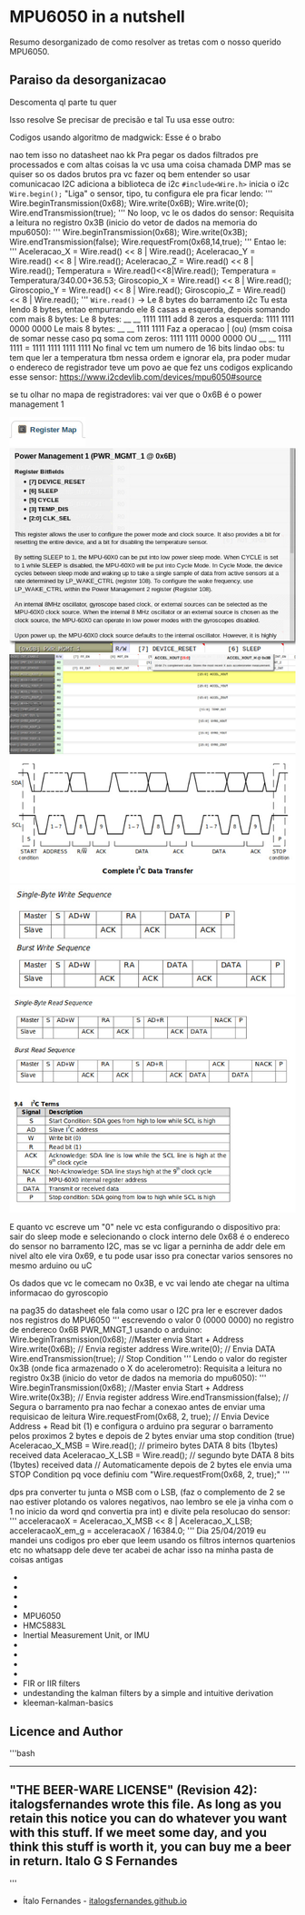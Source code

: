 # MPU6050 in a nutshell
Resumo desorganizado de como resolver as tretas com o nosso querido MPU6050.

## Paraiso da desorganizacao

[](https://github.com/jrowberg/i2cdevlib/blob/master/Arduino/MPU6050/examples/MPU6050_DMP6/MPU6050_DMP6.ino)
Descomenta ql parte tu quer


[](https://github.com/italogsfernandes/rastreamento-inercial/blob/master/Codigos%20para%20consulta%20e%20referecias/Firmware/Arduino/MPU6050_calibration/MPU6050_calibration.ino)

[](https://github.com/italogsfernandes/rastreamento-inercial/blob/master/Codigos%20para%20consulta%20e%20referecias/Firmware/Andrei-pu6050_complete/mpu6050_complete/mpu6050_complete.ino)

[](https://github.com/BIOLAB-UFU-BRAZIL/cobec-competicao/blob/master/SistemaDeAquisicao/Arduino_EMG_INERTIAL_Com_Fio/Arduino_EMG_INERTIAL_Com_Fio.ino)

Isso resolve
Se precisar de precisão e tal
Tu usa esse outro:

Codigos usando algoritmo de madgwick: [](https://github.com/italogsfernandes/rastreamento-inercial/tree/master/Firmware/GY88_AND_DEMUX)
Esse é o brabo

nao tem isso no datasheet nao kk
Pra pegar os dados filtrados pre processados e com altas coisas la
vc usa uma coisa chamada DMP
mas se quiser so os dados brutos
pra vc fazer oq bem entender
so usar comunicacao I2C
adiciona a biblioteca de i2c
`#include<Wire.h>`
inicia o i2c
`Wire.begin();`
"Liga" o sensor, tipo, tu configura ele pra ficar lendo:
'''
Wire.beginTransmission(0x68); Wire.write(0x6B); Wire.write(0); Wire.endTransmission(true);
'''
No loop, vc le os dados do sensor: 
Requisita a leitura no registro 0x3B (inicio do vetor de dados na memoria do mpu6050):
'''
Wire.beginTransmission(0x68); Wire.write(0x3B); Wire.endTransmission(false); Wire.requestFrom(0x68,14,true); 
'''
Entao le:
'''
Aceleracao_X = Wire.read() << 8 | Wire.read(); 
Aceleracao_Y = Wire.read() << 8 | Wire.read(); 
Aceleracao_Z = Wire.read() << 8 | Wire.read(); 
Temperatura = Wire.read()<<8|Wire.read(); Temperatura = Temperatura/340.00+36.53;
Giroscopio_X = Wire.read() << 8 | Wire.read(); 
Giroscopio_Y = Wire.read() << 8 | Wire.read();
Giroscopio_Z = Wire.read() << 8 | Wire.read();
'''
`Wire.read()` -> Le 8 bytes do barramento i2c
Tu esta lendo 8 bytes, entao empurrando ele 8 casas a esquerda, depois somando com mais 8 bytes:
Le 8 bytes: __ __ 1111 1111
add 8 zeros a esquerda: 1111 1111 0000 0000
Le mais 8 bytes: __ __ 1111 1111
Faz a operacao | (ou) (msm coisa de somar nesse caso pq soma com zeros: 
1111 1111 0000 0000 OU __ __ 1111 1111 = 1111 1111 1111 1111
No final vc tem um numero de 16 bits lindao
obs: tu tem que ler a temperatura tbm nessa ordem e ignorar ela, pra poder mudar o endereco de registrador
teve um povo ae que fez uns codigos explicando esse sensor: https://www.i2cdevlib.com/devices/mpu6050#source


se tu olhar no mapa de registradores:
vai ver que o 0x6B é o power management 1

![img1.jpeg](img1.jpeg)
![img2.jpeg](img2.jpeg)
![img3.jpeg](img3.jpeg)
![img4.jpeg](img4.jpeg)
![img5.jpeg](img5.jpeg)
![img6.jpeg](img6.jpeg)

E quanto vc escreve um "0" nele vc esta configurando o dispositivo pra: sair do sleep mode e selecionando o clock interno dele
0x68 é o endereco do sensor no barramento I2C, mas se  vc ligar a perninha de addr dele em nivel alto ele vira 0x69, e tu pode usar isso pra conectar varios sensores no mesmo arduino
ou uC

Os dados que vc le comecam no 0x3B, e vc vai lendo ate chegar na ultima informacao do gyroscopio

na pag35 do datasheet ele fala como usar o I2C pra ler e escrever dados nos registros do MPU6050
'''
escrevendo o valor 0 (0000 0000) no registro de endereco 0x6B PWR_MNGT_1 usando o arduino: Wire.beginTransmission(0x68); //Master envia Start + Address
Wire.write(0x6B); // Envia register address
Wire.write(0); // Envia DATA
Wire.endTransmission(true); // Stop Condition
'''
Lendo o valor do register 0x3B (onde fica armazenado o X do acelerometro):
Requisita a leitura no registro 0x3B (inicio do vetor de dados na memoria do mpu6050):
'''
Wire.beginTransmission(0x68);  //Master envia Start + Address
Wire.write(0x3B); // Envia register address
Wire.endTransmission(false); // Segura o barramento pra nao fechar a conexao antes de enviar uma requisicao de leitura
Wire.requestFrom(0x68, 2, true);  // Envia Device Address + Read bit (1) e configura o arduino pra segurar o barramento pelos proximos 2 bytes e depois de 2 bytes enviar uma stop condition (true) 
Aceleracao_X_MSB = Wire.read(); // primeiro bytes DATA 8 bits (1bytes)  received data
Aceleracao_X_LSB = Wire.read();  // segundo byte DATA 8 bits (1bytes)  received data
// Automaticamente depois de 2 bytes ele envia uma STOP Condition pq voce definiu com "Wire.requestFrom(0x68, 2, true);"
'''

dps pra converter tu junta o MSB com o LSB, (faz o complemento de 2 se nao estiver plotando os valores negativos, nao lembro se ele ja vinha com o 1 no inicio da word qnd convertia pra int) e divite pela resolucao do sensor:
'''
acceleracaoX = Aceleracao_X_MSB << 8 | Aceleracao_X_LSB;
acceleracaoX_em_g = acceleracaoX / 16384.0;
'''
Dia 25/04/2019 eu mandei uns codigos pro eber que leem usando os filtros internos quartenios etc
no whatsapp dele deve ter
acabei de achar isso na minha pasta de coisas antigas 

* [](https://www.google.com.br/search?q=eagle&ie=utf-8&oe=utf-8&client=firefox-b-ab&gfe_rd=cr&ei=hX16V_3YEKrL8ge9roSIDA#q=eagle+tutorial)
* [](https://learn.sparkfun.com/tutorials/using-eagle-schematic)
* [](http://howtomechatronics.com/how-it-works/electrical-engineering/mems-accelerometer-gyrocope-magnetometer-arduino/)
* [](http://howtomechatronics.com/tutorials/arduino/how-i2c-communication-works-and-how-to-use-it-with-arduino/)
* MPU6050
* HMC5883L
* Inertial Measurement Unit, or IMU
* [](http://www.starlino.com/imu_guide.html)
* [](http://howtomechatronics.com/how-it-works/electrical-engineering/mems-accelerometer-gyrocope-magnetometer-arduino/)
* [](http://howtomechatronics.com/tutorials/arduino/how-i2c-communication-works-and-how-to-use-it-with-arduino/)
* [](http://www.vrs.org.uk/virtual-reality-gear/motion-tracking/sensors.html)
* FIR or IIR filters 
* undestanding the kalman filters by a simple and intuitive derivation
* kleeman-kalman-basics


## Licence and Author

'''bash

-----------------------------------------------------------------------------
"THE BEER-WARE LICENSE" (Revision 42):
italogsfernandes wrote this file.  As long as you retain this notice you
can do whatever you want with this stuff. If we meet some day, and you think
this stuff is worth it, you can buy me a beer in return.  Italo G S Fernandes
-----------------------------------------------------------------------------

'''
* Ítalo Fernandes - [italogsfernandes.github.io](https://italogsfernandes.github.io)
